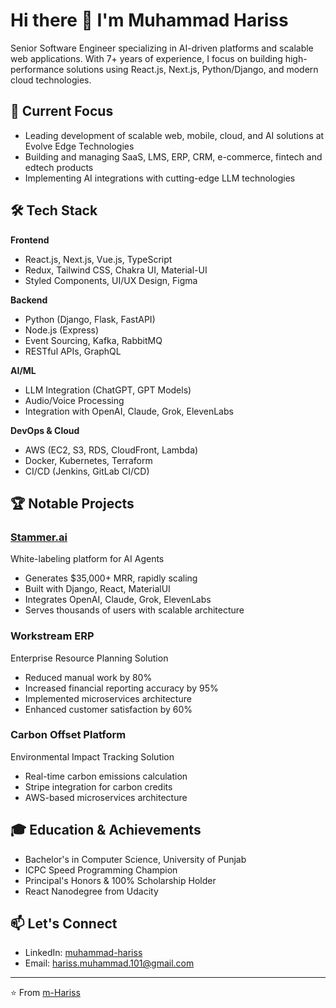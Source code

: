 # Hi there 👋 I'm Muhammad Hariss

Senior Software Engineer specializing in AI-driven platforms and scalable web applications. With 7+ years of experience, I focus on building high-performance solutions using React.js, Next.js, Python/Django, and modern cloud technologies.

## 🚀 Current Focus
- Leading development of scalable web, mobile, cloud, and AI solutions at Evolve Edge Technologies
- Building and managing SaaS, LMS, ERP, CRM, e-commerce, fintech and edtech products
- Implementing AI integrations with cutting-edge LLM technologies

## 🛠️ Tech Stack

**Frontend**
- React.js, Next.js, Vue.js, TypeScript
- Redux, Tailwind CSS, Chakra UI, Material-UI
- Styled Components, UI/UX Design, Figma

**Backend**
- Python (Django, Flask, FastAPI)
- Node.js (Express)
- Event Sourcing, Kafka, RabbitMQ
- RESTful APIs, GraphQL

**AI/ML**
- LLM Integration (ChatGPT, GPT Models)
- Audio/Voice Processing
- Integration with OpenAI, Claude, Grok, ElevenLabs

**DevOps & Cloud**
- AWS (EC2, S3, RDS, CloudFront, Lambda)
- Docker, Kubernetes, Terraform
- CI/CD (Jenkins, GitLab CI/CD)

## 🏆 Notable Projects

### [Stammer.ai](https://stammer.ai)
White-labeling platform for AI Agents
- Generates $35,000+ MRR, rapidly scaling
- Built with Django, React, MaterialUI
- Integrates OpenAI, Claude, Grok, ElevenLabs
- Serves thousands of users with scalable architecture

### Workstream ERP
Enterprise Resource Planning Solution
- Reduced manual work by 80%
- Increased financial reporting accuracy by 95%
- Implemented microservices architecture
- Enhanced customer satisfaction by 60%

### Carbon Offset Platform
Environmental Impact Tracking Solution
- Real-time carbon emissions calculation
- Stripe integration for carbon credits
- AWS-based microservices architecture

## 🎓 Education & Achievements
- Bachelor's in Computer Science, University of Punjab
- ICPC Speed Programming Champion
- Principal's Honors & 100% Scholarship Holder
- React Nanodegree from Udacity

## 📫 Let's Connect
- LinkedIn: [muhammad-hariss](https://linkedin.com/in/muhammad-hariss)
- Email: hariss.muhammad.101@gmail.com

---
⭐️ From [m-Hariss](https://github.com/m-Hariss)
